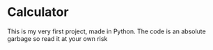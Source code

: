 # Calculator
This is my very first project, made in Python. The code is an absolute garbage so read it at your own risk
